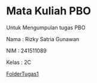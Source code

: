 # Mata Kuliah PBO
Untuk Mengumpulan tugas PBO

Nama   : Rizky Satria Gunawan

NIM    : 241511089

Kelas  : 2C

[FolderTugas1](./FolderTugas1)